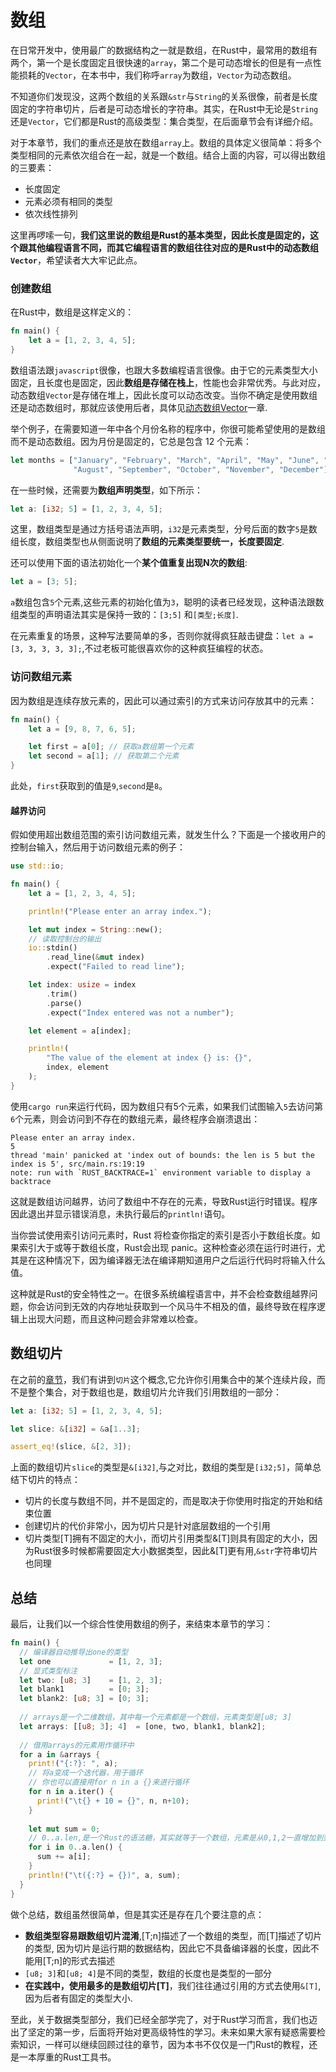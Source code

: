 # 数组

在日常开发中，使用最广的数据结构之一就是数组，在Rust中，最常用的数组有两个，第一个是长度固定且很快速的`array`，第二个是可动态增长的但是有一点性能损耗的`Vector`，在本书中，我们称呼`array`为数组，`Vector`为动态数组。

不知道你们发现没，这两个数组的关系跟`&str`与`String`的关系很像，前者是长度固定的字符串切片，后者是可动态增长的字符串。其实，在Rust中无论是`String`还是`Vector`，它们都是Rust的高级类型：集合类型，在后面章节会有详细介绍。

对于本章节，我们的重点还是放在数组`array`上。数组的具体定义很简单：将多个类型相同的元素依次组合在一起，就是一个数组。结合上面的内容，可以得出数组的三要素：
- 长度固定
- 元素必须有相同的类型
- 依次线性排列

这里再啰嗦一句，**我们这里说的数组是Rust的基本类型，因此长度是固定的，这个跟其他编程语言不同，而其它编程语言的数组往往对应的是Rust中的动态数组`Vector`**，希望读者大大牢记此点。

### 创建数组
在Rust中，数组是这样定义的：
```rust
fn main() {
    let a = [1, 2, 3, 4, 5];
}
```

数组语法跟`javascript`很像，也跟大多数编程语言很像。由于它的元素类型大小固定，且长度也是固定，因此**数组是存储在栈上**，性能也会非常优秀。与此对应，动态数组`Vector`是存储在堆上，因此长度可以动态改变。当你不确定是使用数组还是动态数组时，那就应该使用后者，具体见[动态数组Vector](../collections/vector.md)一章.

举个例子，在需要知道一年中各个月份名称的程序中，你很可能希望使用的是数组而不是动态数组。因为月份是固定的，它总是包含 12 个元素：
```rust
let months = ["January", "February", "March", "April", "May", "June", "July",
              "August", "September", "October", "November", "December"];
```

在一些时候，还需要为**数组声明类型**，如下所示：
```rust
let a: [i32; 5] = [1, 2, 3, 4, 5];
```
这里，数组类型是通过方括号语法声明，`i32`是元素类型，分号后面的数字`5`是数组长度，数组类型也从侧面说明了**数组的元素类型要统一，长度要固定**.

还可以使用下面的语法初始化一个**某个值重复出现N次的数组**: 
```rust
let a = [3; 5];
```
`a`数组包含`5`个元素,这些元素的初始化值为`3`，聪明的读者已经发现，这种语法跟数组类型的声明语法其实是保持一致的：`[3;5]` 和`[类型;长度]`.

在元素重复的场景，这种写法要简单的多，否则你就得疯狂敲击键盘：`let a = [3, 3, 3, 3, 3];`,不过老板可能很喜欢你的这种疯狂编程的状态。

### 访问数组元素

因为数组是连续存放元素的，因此可以通过索引的方式来访问存放其中的元素：
```rust
fn main() {
    let a = [9, 8, 7, 6, 5];

    let first = a[0]; // 获取a数组第一个元素
    let second = a[1]; // 获取第二个元素
}
```
此处，`first`获取到的值是`9`,`second`是`8`。

#### 越界访问
假如使用超出数组范围的索引访问数组元素，就发生什么？下面是一个接收用户的控制台输入，然后用于访问数组元素的例子：
```rust
use std::io;

fn main() {
    let a = [1, 2, 3, 4, 5];

    println!("Please enter an array index.");

    let mut index = String::new();
    // 读取控制台的输出
    io::stdin()
        .read_line(&mut index)
        .expect("Failed to read line");

    let index: usize = index
        .trim()
        .parse()
        .expect("Index entered was not a number");

    let element = a[index];

    println!(
        "The value of the element at index {} is: {}",
        index, element
    );
}
```

使用`cargo run`来运行代码，因为数组只有5个元素，如果我们试图输入`5`去访问第`6`个元素，则会访问到不存在的数组元素，最终程序会崩溃退出：
```console
Please enter an array index.
5
thread 'main' panicked at 'index out of bounds: the len is 5 but the index is 5', src/main.rs:19:19
note: run with `RUST_BACKTRACE=1` environment variable to display a backtrace
```

这就是数组访问越界，访问了数组中不存在的元素，导致Rust运行时错误。程序因此退出并显示错误消息，未执行最后的`println!`语句。

当你尝试使用索引访问元素时，Rust 将检查你指定的索引是否小于数组长度。如果索引大于或等于数组长度，Rust会出现 panic。这种检查必须在运行时进行，尤其是在这种情况下，因为编译器无法在编译期知道用户之后运行代码时将输入什么值。

这种就是Rust的安全特性之一。在很多系统编程语言中，并不会检查数组越界问题，你会访问到无效的内存地址获取到一个风马牛不相及的值，最终导致在程序逻辑上出现大问题，而且这种问题会非常难以检查。

## 数组切片

在之前的[章节](./string-slice.md#切片(slice))，我们有讲到`切片`这个概念,它允许你引用集合中的某个连续片段，而不是整个集合，对于数组也是，数组切片允许我们引用数组的一部分：

```rust
let a: [i32; 5] = [1, 2, 3, 4, 5];

let slice: &[i32] = &a[1..3];

assert_eq!(slice, &[2, 3]);
```
上面的数组切片`slice`的类型是`&[i32]`,与之对比，数组的类型是`[i32;5]`，简单总结下切片的特点：
- 切片的长度与数组不同，并不是固定的，而是取决于你使用时指定的开始和结束位置
- 创建切片的代价非常小，因为切片只是针对底层数组的一个引用
- 切片类型[T]拥有不固定的大小，而切片引用类型&[T]则具有固定的大小，因为Rust很多时候都需要固定大小数据类型，因此&[T]更有用,`&str`字符串切片也同理

## 总结
最后，让我们以一个综合性使用数组的例子，来结束本章节的学习：
```rust
fn main() {
  // 编译器自动推导出one的类型
  let one             = [1, 2, 3];
  // 显式类型标注
  let two: [u8; 3]    = [1, 2, 3];
  let blank1          = [0; 3];
  let blank2: [u8; 3] = [0; 3];
    
  // arrays是一个二维数组，其中每一个元素都是一个数组，元素类型是[u8; 3]
  let arrays: [[u8; 3]; 4]  = [one, two, blank1, blank2];
  
  // 借用arrays的元素用作循环中
  for a in &arrays {
    print!("{:?}: ", a);
    // 将a变成一个迭代器，用于循环
    // 你也可以直接用for n in a {}来进行循环
    for n in a.iter() {
      print!("\t{} + 10 = {}", n, n+10);
    }
 
    let mut sum = 0;
    // 0..a.len,是一个Rust的语法糖，其实就等于一个数组，元素是从0,1,2一直增加到到a.len-1
    for i in 0..a.len() {
      sum += a[i];
    }
    println!("\t({:?} = {})", a, sum);
  }
}
```

做个总结，数组虽然很简单，但是其实还是存在几个要注意的点：
- **数组类型容易跟数组切片混淆**,[T;n]描述了一个数组的类型，而[T]描述了切片的类型, 因为切片是运行期的数据结构，因此它不具备编译器的长度，因此不能用[T;n]的形式去描述
- `[u8; 3]`和`[u8; 4]`是不同的类型，数组的长度也是类型的一部分
- **在实践中，使用最多的是数组切片[T]**，我们往往通过引用的方式去使用`&[T]`,因为后者有固定的类型大小.


至此，关于数据类型部分，我们已经全部学完了，对于Rust学习而言，我们也迈出了坚定的第一步，后面将开始对更高级特性的学习。未来如果大家有疑惑需要检索知识，一样可以继续回顾过往的章节，因为本书不仅仅是一门Rust的教程，还是一本厚重的Rust工具书。